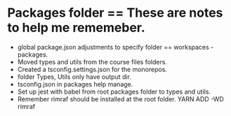 # Packages folder == These are notes to help me rememeber.
- global package.json adjustments to specify folder == workspaces - packages.
- Moved types and utils from the course files folders.
- Created a tsconfig.settings.json for the monorepos.
- folder Types, Utils only have output dir. 
- tsconfig.json in packages help manage.
- Set up jest with babel from root packages folder to types and utils.
- Remember rimraf should be installed at the root folder. YARN ADD -WD rimraf